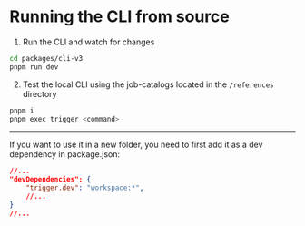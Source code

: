 # Running the CLI from source

1. Run the CLI and watch for changes

```sh
cd packages/cli-v3
pnpm run dev
```

2. Test the local CLI using the job-catalogs located in the `/references` directory

```sh
pnpm i
pnpm exec trigger <command>
```

---

If you want to use it in a new folder, you need to first add it as a dev dependency in package.json:

```json
//...
"devDependencies": {
    "trigger.dev": "workspace:*",
    //...
}
//...
```
